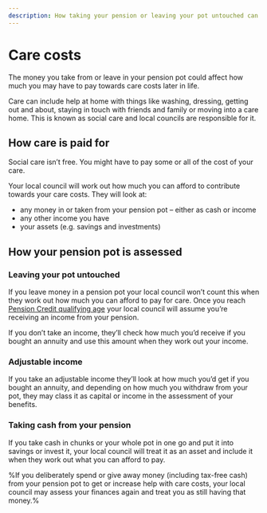 ```yaml
---
description: How taking your pension or leaving your pot untouched can affect how much you have to pay for care.
---
```


# Care costs
 
The money you take from or leave in your pension pot could affect how much you may have to pay towards care costs later in life.

Care can include help at home with things like washing, dressing, getting out and about, staying in touch with friends and family or moving into a care home. This is known as social care and local councils are responsible for it.

## How care is paid for

Social care isn’t free. You might have to pay some or all of the cost of your care.

Your local council will work out how much you can afford to contribute towards your care costs. They will look at:

- any money in or taken from your pension pot – either as cash or income
- any other income you have
- your assets (e.g. savings and investments)

## How your pension pot is assessed

### Leaving your pot untouched

If you leave money in a pension pot your local council won’t count this when they work out how much you can afford to pay for care. Once you reach [Pension Credit qualifying age](https://www.gov.uk/calculate-state-pension) your local council will assume you’re receiving an income from your pension.

If you don’t take an income, they’ll check how much you’d receive if you bought an annuity and use this amount when they work out your income.

### Adjustable income

If you take an adjustable income they’ll look at how much you’d get if you bought an annuity, and depending on how much you withdraw from your pot, they may class it as capital or income in the assessment of your benefits.

### Taking cash from your pension

If you take cash in chunks or your whole pot in one go and put it into savings or invest it, your local council will treat it as an asset and include it when they work out what you can afford to pay.

%If you deliberately spend or give away money (including tax-free cash) from your pension pot to get or increase help with care costs, your local council may assess your finances again and treat you as still having that money.%
